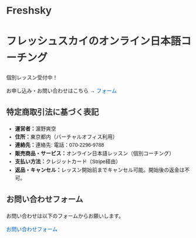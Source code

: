 # Freshsky
<!DOCTYPE html>
<html lang="ja">
<head>
<meta charset="UTF-8">
<title>フレッシュスカイ オンライン日本語コーチング</title>
<style>
body { font-family: Arial, sans-serif; line-height: 1.6; margin: 20px; }
h1, h2 { color: #333; }
a { color: #0066cc; text-decoration: none; }
</style>
</head>
<body>

<h1>フレッシュスカイのオンライン日本語コーチング</h1>
<p>個別レッスン受付中！</p>
<p>お申し込み・お問い合わせはこちら → <a href="#contact">フォーム</a></p>

<h2>特定商取引法に基づく表記</h2>
<ul>
  <li><strong>運営者：</strong>濵野爽空</li>
  <li><strong>住所：</strong>東京都内（バーチャルオフィス利用）</li>
  <li><strong>連絡先：</strong>連絡先: 電話：070-2296-9788</li>
  <li><strong>販売商品・サービス：</strong>オンライン日本語レッスン（個別コーチング）</li>
  <li><strong>支払い方法：</strong>クレジットカード（Stripe経由）</li>
  <li><strong>返品・キャンセル：</strong>レッスン開始前までキャンセル可能。開始後の返金は不可。</li>
</ul>

<h2 id="contact">お問い合わせフォーム</h2>
<p>お問い合わせは以下のフォームからお願いします。</p>
<p><a href="https://forms.gle/xxxxxxxx">お問い合わせフォーム</a></p>

</body>
</html>